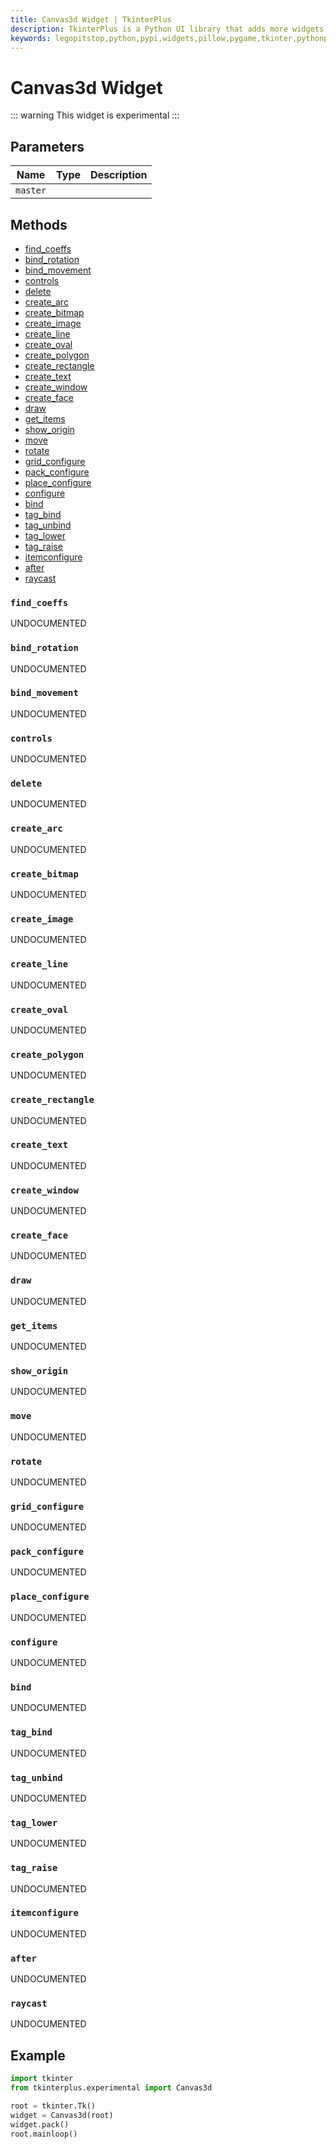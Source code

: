 ```yaml
---
title: Canvas3d Widget | TkinterPlus
description: TkinterPlus is a Python UI library that adds more widgets to Tkinter
keywords: legopitstop,python,pypi,widgets,pillow,pygame,tkinter,pythonpackage
---
```


# Canvas3d Widget <Badge type="warning" text="Experimental" />

::: warning
This widget is experimental
:::

## Parameters

| Name     | Type | Description |
| -------- | ---- | ----------- |
| `master` |      |             |

## Methods

- [find_coeffs](#find_coeffs)
- [bind_rotation](#bind_rotation)
- [bind_movement](#bind_movement)
- [controls](#controls)
- [delete](#delete)
- [create_arc](#create_arc)
- [create_bitmap](#create_bitmap)
- [create_image](#create_image)
- [create_line](#create_line)
- [create_oval](#create_oval)
- [create_polygon](#create_polygon)
- [create_rectangle](#create_rectangle)
- [create_text](#create_text)
- [create_window](#create_window)
- [create_face](#create_face)
- [draw](#draw)
- [get_items](#get_items)
- [show_origin](#show_origin)
- [move](#move)
- [rotate](#rotate)
- [grid_configure](#grid_configure)
- [pack_configure](#pack_configure)
- [place_configure](#place_configure)
- [configure](#configure)
- [bind](#bind)
- [tag_bind](#tag_bind)
- [tag_unbind](#tag_unbind)
- [tag_lower](#tag_lower)
- [tag_raise](#tag_raise)
- [itemconfigure](#itemconfigure)
- [after](#after)
- [raycast](#raycast)

### `find_coeffs`

UNDOCUMENTED

### `bind_rotation`

UNDOCUMENTED

### `bind_movement`

UNDOCUMENTED

### `controls`

UNDOCUMENTED

### `delete`

UNDOCUMENTED

### `create_arc`

UNDOCUMENTED

### `create_bitmap`

UNDOCUMENTED

### `create_image`

UNDOCUMENTED

### `create_line`

UNDOCUMENTED

### `create_oval`

UNDOCUMENTED

### `create_polygon`

UNDOCUMENTED

### `create_rectangle`

UNDOCUMENTED

### `create_text`

UNDOCUMENTED

### `create_window`

UNDOCUMENTED

### `create_face`

UNDOCUMENTED

### `draw`

UNDOCUMENTED

### `get_items`

UNDOCUMENTED

### `show_origin`

UNDOCUMENTED

### `move`

UNDOCUMENTED

### `rotate`

UNDOCUMENTED

### `grid_configure`

UNDOCUMENTED

### `pack_configure`

UNDOCUMENTED

### `place_configure`

UNDOCUMENTED

### `configure`

UNDOCUMENTED

### `bind`

UNDOCUMENTED

### `tag_bind`

UNDOCUMENTED

### `tag_unbind`

UNDOCUMENTED

### `tag_lower`

UNDOCUMENTED

### `tag_raise`

UNDOCUMENTED

### `itemconfigure`

UNDOCUMENTED

### `after`

UNDOCUMENTED

### `raycast`

UNDOCUMENTED

## Example

```py
import tkinter
from tkinterplus.experimental import Canvas3d

root = tkinter.Tk()
widget = Canvas3d(root)
widget.pack()
root.mainloop()
```

